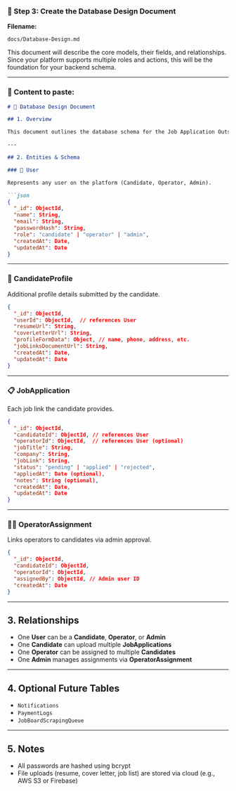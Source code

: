 ### 🧩 Step 3: Create the Database Design Document

**Filename:**  
```
docs/Database-Design.md
```

This document will describe the core models, their fields, and relationships. Since your platform supports multiple roles and actions, this will be the foundation for your backend schema.

---

### 📄 Content to paste:

```markdown
# 🧩 Database Design Document

## 1. Overview

This document outlines the database schema for the Job Application Outsourcing Platform. It includes the main entities and their relationships.

---

## 2. Entities & Schema

### 🧍 User

Represents any user on the platform (Candidate, Operator, Admin).

```json
{
  "_id": ObjectId,
  "name": String,
  "email": String,
  "passwordHash": String,
  "role": "candidate" | "operator" | "admin",
  "createdAt": Date,
  "updatedAt": Date
}
```

---

### 📄 CandidateProfile

Additional profile details submitted by the candidate.

```json
{
  "_id": ObjectId,
  "userId": ObjectId,  // references User
  "resumeUrl": String,
  "coverLetterUrl": String,
  "profileFormData": Object, // name, phone, address, etc.
  "jobLinksDocumentUrl": String,
  "createdAt": Date,
  "updatedAt": Date
}
```

---

### 📋 JobApplication

Each job link the candidate provides.

```json
{
  "_id": ObjectId,
  "candidateId": ObjectId, // references User
  "operatorId": ObjectId,  // references User (optional)
  "jobTitle": String,
  "company": String,
  "jobLink": String,
  "status": "pending" | "applied" | "rejected",
  "appliedAt": Date (optional),
  "notes": String (optional),
  "createdAt": Date,
  "updatedAt": Date
}
```

---

### 🧑‍💼 OperatorAssignment

Links operators to candidates via admin approval.

```json
{
  "_id": ObjectId,
  "candidateId": ObjectId,
  "operatorId": ObjectId,
  "assignedBy": ObjectId, // Admin user ID
  "createdAt": Date
}
```

---

## 3. Relationships

- One **User** can be a **Candidate**, **Operator**, or **Admin**
- One **Candidate** can upload multiple **JobApplications**
- One **Operator** can be assigned to multiple **Candidates**
- One **Admin** manages assignments via **OperatorAssignment**

---

## 4. Optional Future Tables

- `Notifications`
- `PaymentLogs`
- `JobBoardScrapingQueue`

---

## 5. Notes

- All passwords are hashed using bcrypt
- File uploads (resume, cover letter, job list) are stored via cloud (e.g., AWS S3 or Firebase)

```
